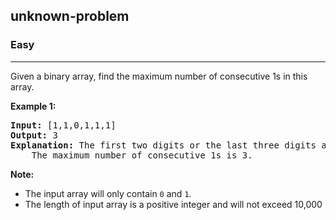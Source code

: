 <h2>unknown-problem</h2><h3>Easy</h3><hr><div><p>Given a binary array, find the maximum number of consecutive 1s in this array.</p>

<p><b>Example 1:</b><br>
</p><pre><b>Input:</b> [1,1,0,1,1,1]
<b>Output:</b> 3
<b>Explanation:</b> The first two digits or the last three digits are consecutive 1s.
    The maximum number of consecutive 1s is 3.
</pre>
<p></p>

<p><b>Note:</b>
</p><ul>
<li>The input array will only contain <code>0</code> and <code>1</code>.</li>
<li>The length of input array is a positive integer and will not exceed 10,000</li>
</ul>
<p></p></div>